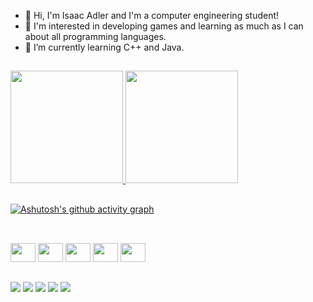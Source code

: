- 👋 Hi, I'm Isaac Adler and I'm a computer engineering student!
- 👀 I'm interested in developing games and learning as much as I can about all programming languages. 
- 🌱 I’m currently learning C++ and Java.

##


<div>
    <a href="https://github.com/iOzoki">
    <img height="180em" src="https://github-readme-stats.vercel.app/api?username=iOzoki&show_icons=true&theme=dark&include_all_commits=true&count_private=true"/>
    <img height="180em" src="https://github-readme-stats.vercel.app/api/top-langs/?username=iOzoki&layout=compact&langs_count=16&theme=dark"/>
</div>


##


[![Ashutosh's github activity graph](https://github-readme-activity-graph.vercel.app/graph?username=iOzoki&bg_color=000000&color=ffffff&line=05fa36&point=00ff33&area=true&hide_border=true)](https://github.com/ashutosh00710/github-readme-activity-graph)


##


<div style="display: inline_block"><br>
<img align="center" height="30" width="40" src="https://cdn.jsdelivr.net/gh/devicons/devicon@latest/icons/java/java-original.svg" />
<img align="center" height="30" width="40" src="[https://img.icons8.com/?size=100&id=90519&format=png&color=000000](https://cdn.jsdelivr.net/gh/devicons/devicon@latest/devicon.min.css)"/>
<img align="center" height="30" width="40" src="https://cdn.jsdelivr.net/gh/devicons/devicon@latest/icons/python/python-original.svg" />
<img align="center" height="30" width="40" src="https://cdn.jsdelivr.net/gh/devicons/devicon@latest/icons/cplusplus/cplusplus-original.svg" />
<img align="center" height="30" width="40" src="https://cdn.jsdelivr.net/gh/devicons/devicon@latest/icons/html5/html5-original.svg" />
</div>


##


<div> 
  <a href="https://www.youtube.com/channel/UCVoM_seQGTzyFTF2JPiptAg" target="_blank"><img align="center" src="https://img.shields.io/badge/YouTube-FF0000?style=for-the-badge&logo=youtube&logoColor=white" target="_blank"></a>
  <a href="https://www.instagram.com/ad.lerrrr/" target="_blank"><img align="center" src="https://img.shields.io/badge/-Instagram-%23E4405F?style=for-the-badge&logo=instagram&logoColor=white" target="_blank"></a>
 	<a href="https://www.twitch.tv/iozoki_" target="_blank"><img align="center" src="https://img.shields.io/badge/Twitch-9146FF?style=for-the-badge&logo=twitch&logoColor=white" target="_blank"></a>
  <a href = "mailto:isaacadlerslg2@gmail.com"><img align="center" src="https://img.shields.io/badge/-Gmail-%23333?style=for-the-badge&logo=gmail&logoColor=white" target="_blank"></a>
  <a href="https://steamcommunity.com/id/ozokinho/" target="_blank"><img align="center" src="https://img.shields.io/badge/Steam-000000?style=for-the-badge&logo=steam&logoColor=white" target="_blank"></a> 
</div>


